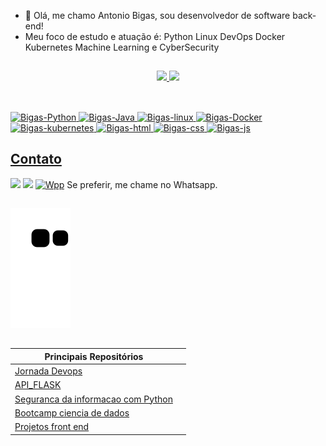 - 👋 Olá, me chamo Antonio Bigas, sou desenvolvedor de software back-end!
-  Meu foco de estudo e atuação é: Python Linux DevOps Docker Kubernetes Machine Learning e CyberSecurity


## 


<div align="center">
  <a href="https://github.com/antoniobigas">
  <img height="180em" src="https://github-readme-stats.vercel.app/api?username=antoniobigas&show_icons=true&theme=dark&include_all_commits=true&count_private=true"/>
  <img height="180em" src="https://github-readme-stats.vercel.app/api/top-langs/?username=antoniobigas&layout=compact&langs_count=7&theme=dark"/>
 
</div>

  
##
<div style="display: inline_block"> <br>
<img  alt="Bigas-Python" height="60" width="50" src="https://cdn.jsdelivr.net/gh/devicons/devicon/icons/python/python-original-wordmark.svg" />
 <img alt="Bigas-Java" height="60" width="50"  src="https://cdn.jsdelivr.net/gh/devicons/devicon/icons/java/java-original-wordmark.svg" />
<img alt="Bigas-linux" height="60" width="50" src="https://cdn.jsdelivr.net/gh/devicons/devicon/icons/linux/linux-original.svg" />
<img alt="Bigas-Docker" height="60" width="50" src="https://cdn.jsdelivr.net/gh/devicons/devicon/icons/docker/docker-original-wordmark.svg" />
<img alt="Bigas-kubernetes" height="60" width="50"src="https://cdn.jsdelivr.net/gh/devicons/devicon/icons/kubernetes/kubernetes-plain.svg" />
<img alt="Bigas-html" height="60" width="50"src="https://cdn.jsdelivr.net/gh/devicons/devicon/icons/html5/html5-original.svg" />
<img alt="Bigas-css" height="60" width="50" src="https://cdn.jsdelivr.net/gh/devicons/devicon/icons/css3/css3-original.svg" />
<img alt="Bigas-js" height="40" width="35"src="https://cdn.jsdelivr.net/gh/devicons/devicon/icons/javascript/javascript-original.svg" />
  
</div>

  ## Contato
  
 <div>
<a href = "mailto:antoniobigas@gmail.com"><img src="https://img.shields.io/badge/-Gmail-%23333?style=for-the-badge&logo=gmail&logoColor=white" target="_blank"></a>
<a href="https://www.linkedin.com/in/antoniobigasn/" target="_blank"><img src="https://img.shields.io/badge/-LinkedIn-%230077B5?style=for-the-badge&logo=linkedin&logoColor=white" target="_blank"></a> 
 <a href="https://wa.me/5511954332387"><img src="https://img.icons8.com/color/512/whatsapp--v6.png" alt="Wpp" style="width:42px;height:42px;"></a>  Se preferir, me chame no Whatsapp.
  
</div>
  
  
##   
  
 <div>
   
![snake gif](https://github.com/antoniobigas/antoniobigas/blob/output/github-contribution-grid-snake.svg) 
   
</div>

## 

<div> 
  
|Principais Repositórios| |
|--|--|
| [Jornada Devops](https://github.com/antoniobigas/Jornada-DevOps)  |
| [API_FLASK](https://github.com/antoniobigas/API_FLASK) | 
| [Seguranca da informacao com Python](https://github.com/antoniobigas/cybersecuritypy)  |
| [Bootcamp ciencia de dados](https://github.com/antoniobigas/BootCamp-Geracao-tech-unimed-bh)  |
| [Projetos front end](https://github.com/antoniobigas/Projetos-HTML-CSS)  |





</div>
